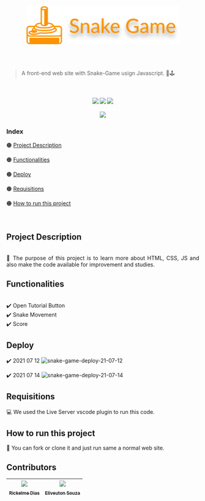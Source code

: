 </br>

<h1>
<a href="#">
  <p align="center">
    <img src="./assets/images/SnakeGame-logo-readme.svg" alt="Logo Snake Game" width="400"/>
  </p>
</a>
</h1>

</br>

> A front-end web site with Snake-Game usign Javascript. 🐍🕹️

</br>

<h4 align="center"\>
<a href="https://github.com/RickelmeDias/Snake-Game" target="_blank"><img src="https://img.shields.io/github/issues/RickelmeDias/Snake-Game"/></a>
<a href="https://github.com/RickelmeDias/Snake-Game" target="_blank"><img src="https://img.shields.io/github/forks/RickelmeDias/Snake-Game"/></a>
<a href="https://github.com/RickelmeDias/Snake-Game" target="_blank"><img src="https://img.shields.io/github/stars/RickelmeDias/Snake-Game"/></a>
</br></br>
<a href="https://rickelmedias.github.io/Snake-Game/" target="_blank"><img src="https://img.shields.io/badge/Snake%20Game%20Web%20Site-OPEN-red"/></a>

</br>

### Index

🟠 [Project Description](#project-description)

🟠 [Functionalities](#functionalities)

🟠 [Deploy](#deploy)

🟠 [Requisitions](#requisitions)

🟠 [How to run this project](#how-to-run-this-project)
 
</br>

## Project Description

<p align="justify">
</br>📃 The purpose of this project is to learn more about HTML, CSS, JS and also make the code available for improvement and studies.
</p>

## Functionalities

<p align="justify">
</br>✔️ Open Tutorial Button
</br>✔️ Snake Movement
</br>✔️ Score
</p>


## Deploy
✔️ 2021 07 12
![snake-game-deploy-21-07-12](https://user-images.githubusercontent.com/43411893/125526184-fe3fba4c-459b-46ab-8d6c-d2a25fcf757b.PNG)

✔️ 2021 07 14
![snake-game-deploy-21-07-14](https://user-images.githubusercontent.com/43411893/125714655-2fd15318-e826-4384-80a4-54e83db3f4e6.PNG)

## Requisitions

<p align="justify">
  💻 We used the Live Server vscode plugin to run this code.
</p>


## How to run this project

<p align="justify">
  🔗 You can fork or clone it and just run same a normal web site.
</p>


## Contributors

| [<img src="https://avatars.githubusercontent.com/u/43411893?s=400&u=c1a306f43d649c6c7e92cda85709ba604b20406b&v=4" width=115><br><sub>Rickelme Dias</sub>](https://github.com/RickelmeDias) |  [<img src="https://avatars.githubusercontent.com/u/57080878?v=4" width=115><br><sub>Eliveuton Souza</sub>](https://github.com/eliveutonsouza) |
| :---: | :---:
